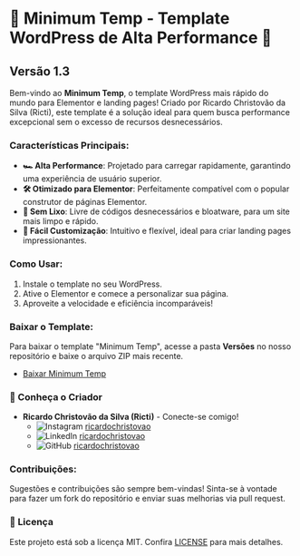 # 🚀 Minimum Temp - Template WordPress de Alta Performance 🚀
## Versão 1.3

Bem-vindo ao **Minimum Temp**, o template WordPress mais rápido do mundo para Elementor e landing pages! Criado por Ricardo Christovão da Silva (Ricti), este template é a solução ideal para quem busca performance excepcional sem o excesso de recursos desnecessários.


### Características Principais:
- **🏎️ Alta Performance**: Projetado para carregar rapidamente, garantindo uma experiência de usuário superior.
- **🛠️ Otimizado para Elementor**: Perfeitamente compatível com o popular construtor de páginas Elementor.
- **🧹 Sem Lixo**: Livre de códigos desnecessários e bloatware, para um site mais limpo e rápido.
- **🎨 Fácil Customização**: Intuitivo e flexível, ideal para criar landing pages impressionantes.

### Como Usar:
1. Instale o template no seu WordPress.
2. Ative o Elementor e comece a personalizar sua página.
3. Aproveite a velocidade e eficiência incomparáveis!

### Baixar o Template:
Para baixar o template "Minimum Temp", acesse a pasta **Versões** no nosso repositório e baixe o arquivo ZIP mais recente.
- [Baixar Minimum Temp](Versões)

### 🌟 Conheça o Criador

- **Ricardo Christovão da Silva (Ricti)** - Conecte-se comigo!
  - ![Instagram](https://img.shields.io/badge/Instagram-E4405F?style=for-the-badge&logo=instagram&logoColor=white) [ricardochristovao](https://www.instagram.com/ricardochristovao/)
  - ![LinkedIn](https://img.shields.io/badge/LinkedIn-0077B5?style=for-the-badge&logo=linkedin&logoColor=white) [ricardochristovao](https://www.linkedin.com/in/ricardochristovao/)
  - ![GitHub](https://img.shields.io/badge/GitHub-100000?style=for-the-badge&logo=github&logoColor=white) [ricardochristovao](https://github.com/ricardochristovao)

### Contribuições:
Sugestões e contribuições são sempre bem-vindas! Sinta-se à vontade para fazer um fork do repositório e enviar suas melhorias via pull request.

### 📜 Licença
Este projeto está sob a licença MIT. Confira [LICENSE](LICENSE) para mais detalhes.

